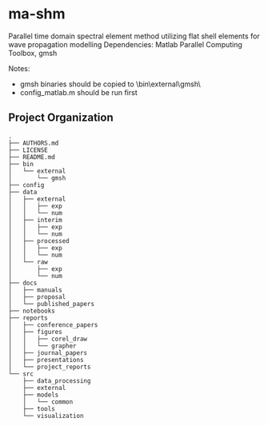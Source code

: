 ﻿ma-shm
==============================

Parallel time domain spectral element method utilizing flat shell elements for wave propagation modelling
Dependencies: Matlab Parallel Computing Toolbox, gmsh

Notes: 
- gmsh binaries should be copied to \bin\external\gmsh\
- config_matlab.m should be run first

Project Organization
--------------------

    .
    ├── AUTHORS.md
    ├── LICENSE
    ├── README.md
    ├── bin
    │   └── external
    │       └── gmsh
    ├── config
    ├── data
    │   ├── external
    │   │   ├── exp
    │   │   └── num
    │   ├── interim
    │   │   ├── exp
    │   │   └── num
    │   ├── processed
    │   │   ├── exp
    │   │   └── num
    │   └── raw
    │       ├── exp
    │       └── num
    ├── docs
    │   ├── manuals
    │   ├── proposal
    │   └── published_papers
    ├── notebooks
    ├── reports
    │   ├── conference_papers
    │   ├── figures
    │   │   ├── corel_draw
    │   │   └── grapher
    │   ├── journal_papers
    │   ├── presentations
    │   └── project_reports
    └── src
        ├── data_processing
        ├── external
        ├── models
        │   └── common
        ├── tools
        └── visualization
